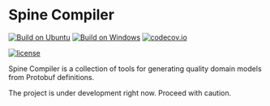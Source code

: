 # Spine Compiler

[![Build on Ubuntu][ubuntu-badge]][ubuntu-build]
[![Build on Windows][windows-badge]][windows-build]
[![codecov.io][codecov-badge]][codecov-report]

[![license][apache-badge]][apache-license]

Spine Compiler is a collection of tools for generating quality
domain models from Protobuf definitions.

The project is under development right now. Proceed with caution.

[ubuntu-badge]: https://github.com/SpineEventEngine/compiler/actions/workflows/build-on-ubuntu.yml/badge.svg
[ubuntu-build]: https://github.com/SpineEventEngine/compiler/actions/workflows/build-on-ubuntu.yml

[windows-badge]: https://github.com/SpineEventEngine/compiler/actions/workflows/build-on-windows.yml/badge.svg
[windows-build]: https://github.com/SpineEventEngine/compiler/actions/workflows/build-on-windows.yml

[codecov-badge]: https://codecov.io/github/SpineEventEngine/compiler/coverage.svg?branch=master
[codecov-report]: https://codecov.io/github/SpineEventEngine/compiler?branch=master

[apache-badge]: https://img.shields.io/badge/license-Apache%20License%202.0-blue.svg?style=flat 
[apache-license]: https://www.apache.org/licenses/LICENSE-2.0
